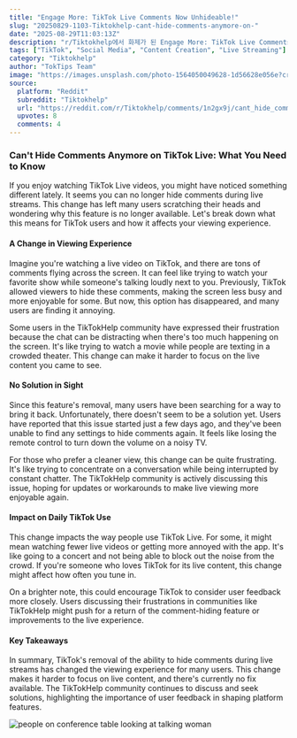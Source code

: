 ```yaml
---
title: "Engage More: TikTok Live Comments Now Unhideable!"
slug: "20250829-1103-Tiktokhelp-cant-hide-comments-anymore-on-"
date: "2025-08-29T11:03:13Z"
description: "r/Tiktokhelp에서 화제가 된 Engage More: TikTok Live Comments Now Unhideable!에 대한 깊이 있는 분석과 인사이트"
tags: ["TikTok", "Social Media", "Content Creation", "Live Streaming"]
category: "Tiktokhelp"
author: "TokTips Team"
image: "https://images.unsplash.com/photo-1564050049628-1d56628e056e?crop=entropy&cs=tinysrgb&fit=max&fm=jpg&ixid=M3w3OTU0NDF8MHwxfHNlYXJjaHw0MXx8dGlrdG9rfGVufDF8MHx8fDE3NTY0NjUzNzl8MA&ixlib=rb-4.1.0&q=80&w=1080"
source:
  platform: "Reddit"
  subreddit: "Tiktokhelp"
  url: "https://reddit.com/r/Tiktokhelp/comments/1n2gx9j/cant_hide_comments_anymore_on_tiktok_live/"
  upvotes: 8
  comments: 4
---
```


### Can't Hide Comments Anymore on TikTok Live: What You Need to Know

If you enjoy watching TikTok Live videos, you might have noticed something different lately. It seems you can no longer hide comments during live streams. This change has left many users scratching their heads and wondering why this feature is no longer available. Let's break down what this means for TikTok users and how it affects your viewing experience.

#### A Change in Viewing Experience

Imagine you're watching a live video on TikTok, and there are tons of comments flying across the screen. It can feel like trying to watch your favorite show while someone's talking loudly next to you. Previously, TikTok allowed viewers to hide these comments, making the screen less busy and more enjoyable for some. But now, this option has disappeared, and many users are finding it annoying.

Some users in the TikTokHelp community have expressed their frustration because the chat can be distracting when there's too much happening on the screen. It's like trying to watch a movie while people are texting in a crowded theater. This change can make it harder to focus on the live content you came to see.

#### No Solution in Sight

Since this feature's removal, many users have been searching for a way to bring it back. Unfortunately, there doesn't seem to be a solution yet. Users have reported that this issue started just a few days ago, and they've been unable to find any settings to hide comments again. It feels like losing the remote control to turn down the volume on a noisy TV.

For those who prefer a cleaner view, this change can be quite frustrating. It's like trying to concentrate on a conversation while being interrupted by constant chatter. The TikTokHelp community is actively discussing this issue, hoping for updates or workarounds to make live viewing more enjoyable again.

#### Impact on Daily TikTok Use

This change impacts the way people use TikTok Live. For some, it might mean watching fewer live videos or getting more annoyed with the app. It's like going to a concert and not being able to block out the noise from the crowd. If you're someone who loves TikTok for its live content, this change might affect how often you tune in.

On a brighter note, this could encourage TikTok to consider user feedback more closely. Users discussing their frustrations in communities like TikTokHelp might push for a return of the comment-hiding feature or improvements to the live experience.

#### Key Takeaways

In summary, TikTok's removal of the ability to hide comments during live streams has changed the viewing experience for many users. This change makes it harder to focus on live content, and there's currently no fix available. The TikTokHelp community continues to discuss and seek solutions, highlighting the importance of user feedback in shaping platform features.

![people on conference table looking at talking woman](https://images.unsplash.com/photo-1573167507387-6b4b98cb7c13?crop=entropy&cs=tinysrgb&fit=max&fm=jpg&ixid=M3w3OTU0NDF8MHwxfHNlYXJjaHw0OXx8YnVzaW5lc3MlMjBtZWV0aW5nfGVufDF8MHx8fDE3NTY0NjUzNzl8MA&ixlib=rb-4.1.0&q=80&w=1080)